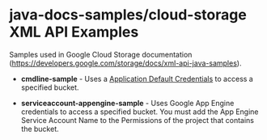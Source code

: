 java-docs-samples/cloud-storage XML API Examples
===================================

Samples used in Google Cloud Storage documentation (https://developers.google.com/storage/docs/xml-api-java-samples).

- **cmdline-sample** - Uses a [Application Default Credentials](https://developers.google.com/identity/protocols/application-default-credentials) to access a specified bucket.

- **serviceaccount-appengine-sample** - Uses Google App Engine credentials to access a specified bucket. You must add the App Engine Service Account Name to the Permissions of the project that contains the bucket.
